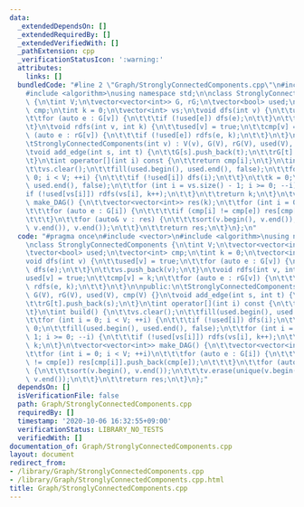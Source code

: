 ```yaml
---
data:
  _extendedDependsOn: []
  _extendedRequiredBy: []
  _extendedVerifiedWith: []
  _pathExtension: cpp
  _verificationStatusIcon: ':warning:'
  attributes:
    links: []
  bundledCode: "#line 2 \"Graph/StronglyConnectedComponents.cpp\"\n#include <vector>\n\
    #include <algorithm>\nusing namespace std;\n\nclass StronglyConnectedComponents\
    \ {\n\tint V;\n\tvector<vector<int>> G, rG;\n\tvector<bool> used;\n\tvector<int>\
    \ cmp;\n\tint k = 0;\n\tvector<int> vs;\n\tvoid dfs(int v) {\n\t\tused[v] = true;\n\
    \t\tfor (auto e : G[v]) {\n\t\t\tif (!used[e]) dfs(e);\n\t\t}\n\t\tvs.push_back(v);\n\
    \t}\n\tvoid rdfs(int v, int k) {\n\t\tused[v] = true;\n\t\tcmp[v] = k;\n\t\tfor\
    \ (auto e : rG[v]) {\n\t\t\tif (!used[e]) rdfs(e, k);\n\t\t}\n\t}\n\npublic:\n\
    \tStronglyConnectedComponents(int v) : V(v), G(V), rG(V), used(V), cmp(V) {}\n\
    \tvoid add_edge(int s, int t) {\n\t\tG[s].push_back(t);\n\t\trG[t].push_back(s);\n\
    \t}\n\tint operator[](int i) const {\n\t\treturn cmp[i];\n\t}\n\tint build() {\n\
    \t\tvs.clear();\n\t\tfill(used.begin(), used.end(), false);\n\t\tfor (int i =\
    \ 0; i < V; ++i) {\n\t\t\tif (!used[i]) dfs(i);\n\t\t}\n\t\tk = 0;\n\t\tfill(used.begin(),\
    \ used.end(), false);\n\t\tfor (int i = vs.size() - 1; i >= 0; --i) {\n\t\t\t\
    if (!used[vs[i]]) rdfs(vs[i], k++);\n\t\t}\n\t\treturn k;\n\t}\n\tvector<vector<int>>\
    \ make_DAG() {\n\t\tvector<vector<int>> res(k);\n\t\tfor (int i = 0; i < V; ++i)\n\
    \t\t\tfor (auto e : G[i]) {\n\t\t\t\tif (cmp[i] != cmp[e]) res[cmp[i]].push_back(cmp[e]);\n\
    \t\t\t}\n\t\tfor (auto& v : res) {\n\t\t\tsort(v.begin(), v.end());\n\t\t\tv.erase(unique(v.begin(),\
    \ v.end()), v.end());\n\t\t}\n\t\treturn res;\n\t}\n};\n"
  code: "#pragma once\n#include <vector>\n#include <algorithm>\nusing namespace std;\n\
    \nclass StronglyConnectedComponents {\n\tint V;\n\tvector<vector<int>> G, rG;\n\
    \tvector<bool> used;\n\tvector<int> cmp;\n\tint k = 0;\n\tvector<int> vs;\n\t\
    void dfs(int v) {\n\t\tused[v] = true;\n\t\tfor (auto e : G[v]) {\n\t\t\tif (!used[e])\
    \ dfs(e);\n\t\t}\n\t\tvs.push_back(v);\n\t}\n\tvoid rdfs(int v, int k) {\n\t\t\
    used[v] = true;\n\t\tcmp[v] = k;\n\t\tfor (auto e : rG[v]) {\n\t\t\tif (!used[e])\
    \ rdfs(e, k);\n\t\t}\n\t}\n\npublic:\n\tStronglyConnectedComponents(int v) : V(v),\
    \ G(V), rG(V), used(V), cmp(V) {}\n\tvoid add_edge(int s, int t) {\n\t\tG[s].push_back(t);\n\
    \t\trG[t].push_back(s);\n\t}\n\tint operator[](int i) const {\n\t\treturn cmp[i];\n\
    \t}\n\tint build() {\n\t\tvs.clear();\n\t\tfill(used.begin(), used.end(), false);\n\
    \t\tfor (int i = 0; i < V; ++i) {\n\t\t\tif (!used[i]) dfs(i);\n\t\t}\n\t\tk =\
    \ 0;\n\t\tfill(used.begin(), used.end(), false);\n\t\tfor (int i = vs.size() -\
    \ 1; i >= 0; --i) {\n\t\t\tif (!used[vs[i]]) rdfs(vs[i], k++);\n\t\t}\n\t\treturn\
    \ k;\n\t}\n\tvector<vector<int>> make_DAG() {\n\t\tvector<vector<int>> res(k);\n\
    \t\tfor (int i = 0; i < V; ++i)\n\t\t\tfor (auto e : G[i]) {\n\t\t\t\tif (cmp[i]\
    \ != cmp[e]) res[cmp[i]].push_back(cmp[e]);\n\t\t\t}\n\t\tfor (auto& v : res)\
    \ {\n\t\t\tsort(v.begin(), v.end());\n\t\t\tv.erase(unique(v.begin(), v.end()),\
    \ v.end());\n\t\t}\n\t\treturn res;\n\t}\n};"
  dependsOn: []
  isVerificationFile: false
  path: Graph/StronglyConnectedComponents.cpp
  requiredBy: []
  timestamp: '2020-10-06 16:32:55+09:00'
  verificationStatus: LIBRARY_NO_TESTS
  verifiedWith: []
documentation_of: Graph/StronglyConnectedComponents.cpp
layout: document
redirect_from:
- /library/Graph/StronglyConnectedComponents.cpp
- /library/Graph/StronglyConnectedComponents.cpp.html
title: Graph/StronglyConnectedComponents.cpp
---
```

